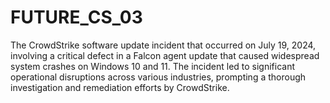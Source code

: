 # FUTURE_CS_03
The CrowdStrike software update incident that occurred on July 19, 2024, involving a critical defect in a Falcon agent update that caused widespread system crashes on Windows 10 and 11. The incident led to significant operational disruptions across various industries, prompting a thorough investigation and remediation efforts by CrowdStrike.
